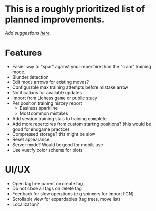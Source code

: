 # This is a roughly prioritized list of planned improvements.

_Add suggestions [here](https://github.com/theProgramLuke/chess_opening_drills/issues)._

# Features

- Easier way to "spar" against your repertoire than the "cram" training mode.
- Blunder detection
- Edit mode arrows for existing moves?
- Configurable max training attempts before mistake arrow
- Notifications for available updates
- Import from Lichess game or public study
- Per position training history report
  - Easiness sparkline
  - Most common mistakes
- Add session training stats to training complete
- Add more repertoires from custom starting positions? (this would be good for endgame practice)
- Compressed storage? this might be slow
- Reset appearance
- Server mode? Would be good for mobile use
- Use vuetify color scheme for plots

# UI/UX

- Open tag tree parent on create tag
- Do not close all tags on delete tag
- Feedback for slow operations (e.g spinners for import PGN)
- Scrollable view for expandables (tag trees, move list)
- Localization?
